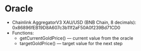 # Oracle

- Chainlink AggregatorV3 XAU/USD (BNB Chain, 8 decimals):
  0x86896fEB19D8A607c3b11f2aF50A0f239Bd71CD0
- Functions:
  - getCurrentGoldPrice() — current value from the oracle
  - targetGoldPrice() — target value for the next step
